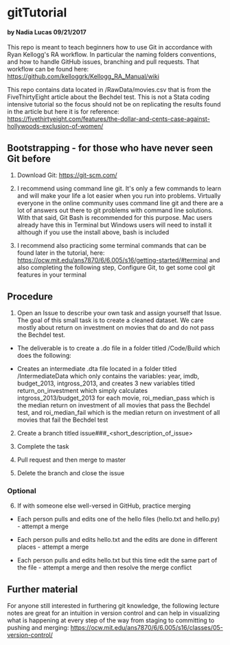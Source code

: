 # gitTutorial 
#### by Nadia Lucas 09/21/2017

This repo is meant to teach beginners how to use Git in accordance with Ryan Kellogg's RA workflow. In particular the naming folders conventions, and how to handle GitHub issues, branching and pull requests. That workflow can be found here: https://github.com/kelloggrk/Kellogg_RA_Manual/wiki

This repo contains data located in /RawData/movies.csv that is from the FiveThirtyEight article about the Bechdel test. This is not a Stata coding intensive tutorial so the focus should not be on replicating the results found in the article but here it is for reference: https://fivethirtyeight.com/features/the-dollar-and-cents-case-against-hollywoods-exclusion-of-women/

## Bootstrapping - for those who have never seen Git before

1. Download Git: https://git-scm.com/

2. I recommend using command line git. It's only a few commands to learn and will make your life a lot easier when you run into problems. Virtually everyone in the online community uses command line git and there are a lot of answers out there to git problems with command line solutions. With that said, Git Bash is recommended for this purpose. Mac users already have this in Terminal but Windows users will need to install it although if you use the install above, bash is included

3. I recommend also practicing some terminal commands that can be found later in the tutorial, here: https://ocw.mit.edu/ans7870/6/6.005/s16/getting-started/#terminal and also completing the following step, Configure Git, to get some cool git features in your terminal

## Procedure

1. Open an Issue to describe your own task and assign yourself that Issue. The goal of this small task is to create a cleaned dataset. We care mostly about return on investment on movies that do and do not pass the Bechdel test. 

* The deliverable is to create a .do file in a folder titled /Code/Build which does the following:
  
* Creates an intermediate .dta file located in a folder titled /IntermediateData which only contains the variables: year, imdb, budget_2013, intgross_2013, and creates 3 new variables titled return_on_investment which simply calculates intgross_2013/budget_2013 for each movie, roi_median_pass which is the median return on investment of all movies that pass the Bechdel test, and roi_median_fail which is the median return on investment of all movies that fail the Bechdel test 

2. Create a branch titled issue###_<short_description_of_issue> 

3. Complete the task

4. Pull request and then merge to master

5. Delete the branch and close the issue

### Optional

6. If with someone else well-versed in GitHub, practice merging

* Each person pulls and edits one of the hello files (hello.txt and hello.py) - attempt a merge
  
* Each person pulls and edits hello.txt and the edits are done in different places - attempt a merge
  
* Each person pulls and edits hello.txt but this time edit the same part of the file - attempt a merge and then resolve the merge conflict
  
## Further material

For anyone still interested in furthering git knowledge, the following lecture notes are great for an intuition in version control and can help in visualizing what is happening at every step of the way from staging to committing to pushing and merging: https://ocw.mit.edu/ans7870/6/6.005/s16/classes/05-version-control/
